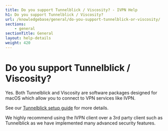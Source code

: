 ```yaml
---
title: Do you support Tunnelblick / Viscosity? - IVPN Help
h1: Do you support Tunnelblick / Viscosity?
url: /knowledgebase/general/do-you-support-tunnelblick-or-viscosity/
sections:
    - general
sectionTitle: General
layout: help-details
weight: 420
---
```

# Do you support Tunnelblick / Viscosity?

Yes. Both Tunnelblick and Viscosity are software packages designed for macOS which allow you to connect to VPN services like IVPN.

See our [Tunnelblick setup guide](/setup/macos-openvpn-tunnelblick/) for more details.

<div markdown="1" class="notice notice--info">
We highly recommend using the IVPN client over a 3rd party client such as Tunnelblick as we have implemented many advanced security features.
</div>
